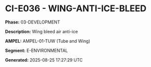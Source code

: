 # CI-E036 - WING-ANTI-ICE-BLEED

**Phase:** 03-DEVELOPMENT

**Description:** Wing bleed air anti-ice

**AMPEL:** AMPEL-01-TUW (Tube and Wing)

**Segment:** E-ENVIRONMENTAL

**Generated:** 2025-08-25 17:27:29 UTC
